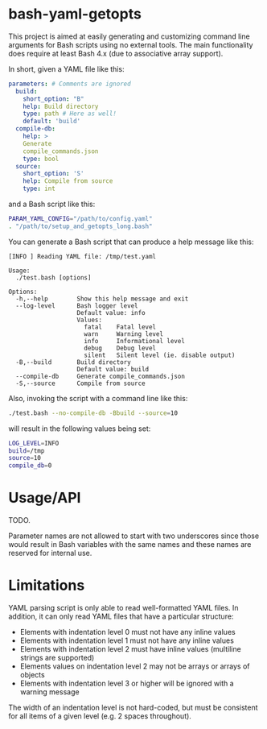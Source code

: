 # bash-yaml-getopts

This project is aimed at easily generating and customizing command line arguments for Bash scripts using no external tools. The main functionality does require at least Bash 4.x (due to associative array support).

In short, given a YAML file like this:

```yaml
parameters: # Comments are ignored
  build:
    short_option: "B"
    help: Build directory
    type: path # Here as well!
    default: 'build'
  compile-db:
    help: >
    Generate
    compile_commands.json
    type: bool
  source:
    short_option: 'S'
    help: Compile from source
    type: int
```

and a Bash script like this:

```bash
PARAM_YAML_CONFIG="/path/to/config.yaml"
. "/path/to/setup_and_getopts_long.bash"
```

You can generate a Bash script that can produce a help message like this:

```
[INFO ] Reading YAML file: /tmp/test.yaml

Usage:
  ./test.bash [options]

Options:
  -h,--help        Show this help message and exit
  --log-level      Bash logger level
                   Default value: info
                   Values:
                     fatal    Fatal level
                     warn     Warning level
                     info     Informational level
                     debug    Debug level
                     silent   Silent level (ie. disable output)
  -B,--build       Build directory
                   Default value: build
  --compile-db     Generate compile_commands.json
  -S,--source      Compile from source
```

Also, invoking the script with a command line like this:

```bash
./test.bash --no-compile-db -Bbuild --source=10
```

will result in the following values being set:

```bash
LOG_LEVEL=INFO
build=/tmp
source=10
compile_db=0
```

# Usage/API

TODO.

Parameter names are not allowed to start with two underscores since those would result in Bash variables with the same names and these names are reserved for internal use.

# Limitations

YAML parsing script is only able to read well-formatted YAML files. In addition, it can only read YAML files that have a particular structure:

- Elements with indentation level 0 must not have any inline values
- Elements with indentation level 1 must not have any inline values
- Elements with indentation level 2 must have inline values (multiline strings are supported)
- Elements values on indentation level 2 may not be arrays or arrays of objects
- Elements with indentation level 3 or higher will be ignored with a warning message

The width of an indentation level is not hard-coded, but must be consistent for all items of a given level (e.g. 2 spaces throughout).
